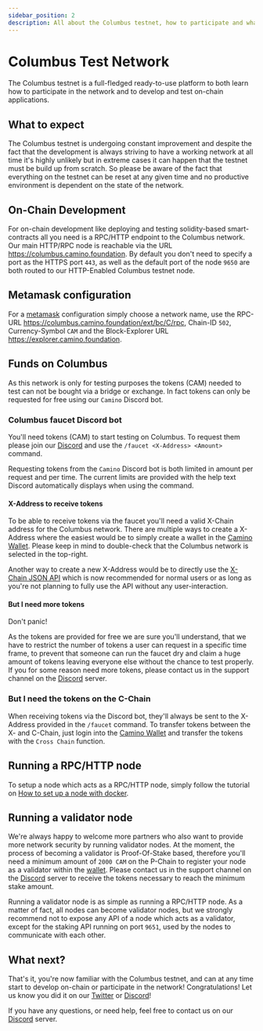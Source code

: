 ```yaml
---
sidebar_position: 2
description: All about the Columbus testnet, how to participate and what to expect.
---
```


# Columbus Test Network

The Columbus testnet is a full-fledged ready-to-use platform to both learn how to participate in the network and to develop and test on-chain applications.

## What to expect

The Columbus testnet is undergoing constant improvement and despite the fact that the development is always striving to have a working network at all time it's highly unlikely but in extreme cases it can happen that the testnet must be build up from scratch. So please be aware of the fact that everything on the testnet can be reset at any given time and no productive environment is dependent on the state of the network.

## On-Chain Development

For on-chain development like deploying and testing solidity-based smart-contracts all you need is a RPC/HTTP endpoint to the Columbus network. Our main HTTP/RPC node is reachable via the URL <https://columbus.camino.foundation>. By default you don't need to specify a port as the HTTPS port `443`, as well as the default port of the node `9650` are both routed to our HTTP-Enabled Columbus testnet node.

## Metamask configuration

For a [metamask](https://metamask.io/) configuration simply choose a network name, use the RPC-URL <https://columbus.camino.foundation/ext/bc/C/rpc>, Chain-ID `502`, Currency-Symbol `CAM` and the Block-Explorer URL <https://explorer.camino.foundation>.

## Funds on Columbus

As this network is only for testing purposes the tokens (CAM) needed to test can not be bought via a bridge or exchange. In fact tokens can only be requested for free using our `Camino` Discord bot.

### Columbus faucet Discord bot

You'll need tokens (CAM) to start testing on Columbus. To request them please join our [Discord](https://discord.gg/K5THjAweFB) and use the `/faucet <X-Address> <Amount>` command.

Requesting tokens from the `Camino` Discord bot is both limited in amount per request and per time. The current limits are provided with the help text Discord automatically displays when using the command.

#### X-Address to receive tokens

To be able to receive tokens via the faucet you'll need a valid X-Chain address for the Columbus network. There are multiple ways to create a X-Address where the easiest would be to simply create a wallet in the [Camino Wallet](https://wallet.camino.foundation). Please keep in mind to double-check that the Columbus network is selected in the top-right.

Another way to create a new X-Address would be to directly use the [X-Chain JSON API](../developer/apis/camino-node-apis/x-chain.mdx) which is now recommended for normal users or as long as you're not planning to fully use the API without any user-interaction.

#### But I need more tokens

Don't panic!

As the tokens are provided for free we are sure you'll understand, that we have to restrict the number of tokens a user can request in a specific time frame, to prevent that someone can run the faucet dry and claim a huge amount of tokens leaving everyone else without the chance to test properly. If you for some reason need more tokens, please contact us in the support channel on the [Discord](https://discord.gg/K5THjAweFB) server.

### But I need the tokens on the C-Chain

When receiving tokens via the Discord bot, they'll always be sent to the X-Address provided in the `/faucet` command. To transfer tokens between the X- and C-Chain, just login into the [Camino Wallet](https://wallet.camino.foundation) and transfer the tokens with the `Cross Chain` function.

## Running a RPC/HTTP node

To setup a node which acts as a RPC/HTTP node, simply follow the tutorial on [How to set up a node with docker](../apps/nodes/set-up-node-with-docker.md).

## Running a validator node

We're always happy to welcome more partners who also want to provide more network security by running validator nodes. At the moment, the process of becoming a validator is Proof-Of-Stake based, therefore you'll need a minimum amount of `2000 CAM` on the P-Chain to register your node as a validator within the [wallet](https://wallet.camino.foundation). Please contact us in the support channel on the [Discord](https://discord.gg/K5THjAweFB) server to receive the tokens necessary to reach the minimum stake amount.

Running a validator node is as simple as running a RPC/HTTP node. As a matter of fact, all nodes can become validator nodes, but we strongly recommend not to expose any API of a node which acts as a validator, except for the staking API running on port `9651`, used by the nodes to communicate with each other.

## What next?

That's it, you're now familiar with the Columbus testnet, and can at any time start to develop on-chain or participate in the network! Congratulations! Let us know you did it on our [Twitter](https://twitter.com/CaminoFndtn) or [Discord](https://discord.gg/K5THjAweFB)!

If you have any questions, or need help, feel free to contact us on our [Discord](https://discord.gg/K5THjAweFB) server.
